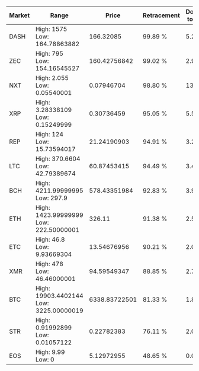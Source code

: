 | Market | Range | Price| Retracement | Doubles to 50% |
| --- | --- | --- | --- | --- |
| DASH | High: 1575<br />Low: 164.78863882 | 166.32085 | 99.89 % | 5.23 |
| ZEC | High: 795<br />Low: 154.16545527 | 160.42756842 | 99.02 % | 2.96 |
| NXT | High: 2.055<br />Low: 0.05540001 | 0.07946704 | 98.80 % | 13.28 |
| XRP | High: 3.28338109<br />Low: 0.15249999 | 0.30736459 | 95.05 % | 5.59 |
| REP | High: 124<br />Low: 15.73594017 | 21.24190903 | 94.91 % | 3.29 |
| LTC | High: 370.6604<br />Low: 42.79389674 | 60.87453415 | 94.49 % | 3.40 |
| BCH | High: 4211.99999995<br />Low: 297.9 | 578.43351984 | 92.83 % | 3.90 |
| ETH | High: 1423.99999999<br />Low: 222.50000001 | 326.11 | 91.38 % | 2.52 |
| ETC | High: 46.8<br />Low: 9.93669304 | 13.54676956 | 90.21 % | 2.09 |
| XMR | High: 478<br />Low: 46.46000001 | 94.59549347 | 88.85 % | 2.77 |
| BTC | High: 19903.4402144<br />Low: 3225.00000019 | 6338.83722501 | 81.33 % | 1.82 |
| STR | High: 0.91992899<br />Low: 0.01057122 | 0.22782383 | 76.11 % | 2.04 |
| EOS | High: 9.99<br />Low: 0 | 5.12972955 | 48.65 % | 0.00 |
